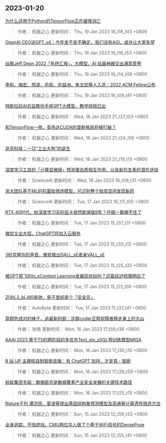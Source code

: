 
## 2023-01-20

 [为什么适用于Python的TensorFlow正在缓慢消亡](https://www.jiqizhixin.com/articles/2023-01-19-4)

> 作者： 机器之心  更新时间： Thu, 19 Jan 2023 16_t18_t43 +0800

 [OpenAI CEO谈GPT_s4：今年发不发不确定，我们没有AGI，或许让大家失望](https://www.jiqizhixin.com/articles/2023-01-19-3)

> 作者： 机器之心  更新时间： Thu, 19 Jan 2023 16_t16_t53 +0800

 [谷歌Jeff Dean 2022「年终汇报」，大模型、AI 绘画神器交出满意答卷](https://www.jiqizhixin.com/articles/2023-01-19-2)

> 作者： 机器之心  更新时间： Thu, 19 Jan 2023 16_t14_t06 +0800

 [李航、梅宏、邢波、俞栋、俞益洲、朱文武等人入选：2022 ACM Fellow公布](https://www.jiqizhixin.com/articles/2023-01-19)

> 作者： 机器之心  更新时间： Thu, 19 Jan 2023 16_t09_t41 +0800

 [特斯拉前AI总监教你手搓GPT大模型，教学视频已出](https://www.jiqizhixin.com/articles/2023-01-18-5)

> 作者： 机器之心  更新时间： Wed, 18 Jan 2023 21_t27_t53 +0800

 [和TensorFlow一样，英伟达CUDA的垄断格局将被打破？](https://www.jiqizhixin.com/articles/2023-01-18-4)

> 作者： 机器之心  更新时间： Wed, 18 Jan 2023 21_t24_t56 +0800

 [追觅科技：一只“工业大狗”的诞生](https://www.jiqizhixin.com/articles/2023-01-18-3)

> 作者： 机器之心  更新时间： Wed, 18 Jan 2023 21_t19_t13 +0800

 [深度学习工具的「计算显微镜」预测蛋白质相互作用，以及新抗生素的潜在途径](https://www.jiqizhixin.com/articles/2023-01-18)

> 作者： ScienceAI  更新时间： Wed, 18 Jan 2023 16_t09_t31 +0800

 [浙大团队基于ML的抗菌肽筛选模型，可识别整个肽库空间发现新药](https://www.jiqizhixin.com/articles/2023-01-18-2)

> 作者： ScienceAI  更新时间： Tue, 17 Jan 2023 16_t11_t00 +0800

 [RTX 40时代，给深度学习买的显卡居然能保值9年？仔细一算绷不住了](https://www.jiqizhixin.com/articles/2023-01-17-5)

> 作者： 机器之心  更新时间： Tue, 17 Jan 2023 15_t37_t31 +0800

 [微软又出大招，ChatGPT将加入云服务](https://www.jiqizhixin.com/articles/2023-01-17-4)

> 作者： 机器之心  更新时间： Tue, 17 Jan 2023 15_t33_t12 +0800

 [3秒克隆你的声音，微软推出DALL_sE表亲VALL_sE](https://www.jiqizhixin.com/articles/2023-01-17-3)

> 作者： 机器之心  更新时间： Tue, 17 Jan 2023 15_t25_t25 +0800

 [被GPT带飞的In_sContext Learning发展现状如何？这篇综述梳理明白了](https://www.jiqizhixin.com/articles/2023-01-17-2)

> 作者： 机器之心  更新时间： Tue, 17 Jan 2023 15_t21_t00 +0800

 [迈向L3_bL4的奔驰，骨子里却是个「安全员」](https://www.jiqizhixin.com/articles/2023-01-17)

> 作者： AutoByte  更新时间： Tue, 17 Jan 2023 11_t37_t41 +0800

 [穿颜色成对的袜子，追最新的剧：这群coder正帮视障者移走身上的大山](https://www.jiqizhixin.com/articles/2023-01-16-5)

> 作者： 张倩  更新时间： Mon, 16 Jan 2023 17_t59_t36 +0800

 [AAAI 2023   基于T5的两阶段的多任务Text_sto_sSQL预训练模型MIGA](https://www.jiqizhixin.com/articles/2023-01-16-4)

> 作者： 机器之心  更新时间： Mon, 16 Jan 2023 17_t30_t10 +0800

 [​B 站 UP 主硬核自制智能音箱：有 ChatGPT 加持，才是真・智能](https://www.jiqizhixin.com/articles/2023-01-16-3)

> 作者： 机器之心  更新时间： Mon, 16 Jan 2023 17_t26_t59 +0800

 [蚂蚁集团韦韬：数据密态是数据要素产业安全发展的关键技术路径](https://www.jiqizhixin.com/articles/2023-01-16-2)

> 作者： 机器之心  更新时间： Mon, 16 Jan 2023 17_t25_t13 +0800

 [Nature子刊   谭济民、夏波等提出基因组构象预测模型及高通量计算遗传筛选方法](https://www.jiqizhixin.com/articles/2023-01-15-2)

> 作者： 机器之心  更新时间： Sun, 15 Jan 2023 12_t59_t33 +0800

 [全身追踪、不怕遮挡，CMU两位华人做了个基于WiFi信号的DensePose](https://www.jiqizhixin.com/articles/2023-01-15)

> 作者： 机器之心  更新时间： Sun, 15 Jan 2023 12_t55_t41 +0800
